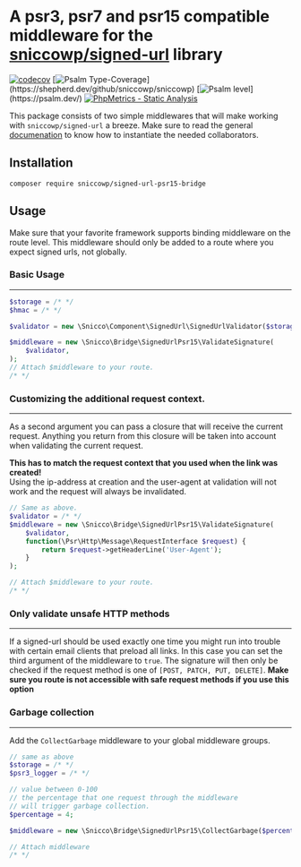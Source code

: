 # A psr3, psr7 and psr15 compatible middleware for the [sniccowp/signed-url](https://github.com/sniccowp/sniccowp/tree/master/src/Snicco/Component/signed-url) library

[![codecov](https://img.shields.io/badge/Coverage-100%25-success
)](https://app.codecov.io/gh/sniccowp/sniccowp)
[![Psalm Type-Coverage](https://shepherd.dev/github/sniccowp/sniccowp/coverage.svg?)](https://shepherd.dev/github/sniccowp/sniccowp)
[![Psalm level](https://shepherd.dev/github/sniccowp/sniccowp/level.svg?)](https://psalm.dev/)
[![PhpMetrics - Static Analysis](https://img.shields.io/badge/PhpMetrics-Static_Analysis-2ea44f)](https://sniccowp.github.io/sniccowp/phpmetrics/SignedUrlMiddleware/index.html)

This package consists of two simple middlewares that will make working with `sniccowp/signed-url` a breeze. Make sure to
read the general [documenation](https://github.com/sniccowp/sniccowp/tree/master/src/Snicco/Component/signed-url) to
know how to instantiate the needed collaborators.<br>

## Installation

```shell
composer require sniccowp/signed-url-psr15-bridge
```

## Usage

Make sure that your favorite framework supports binding middleware on the route level. This middleware should only be
added to a route where you expect signed urls, not globally.

### Basic Usage

---

```php
$storage = /* */
$hmac = /* */

$validator = new \Snicco\Component\SignedUrl\SignedUrlValidator($storage, $hmac);

$middleware = new \Snicco\Bridge\SignedUrlPsr15\ValidateSignature(
    $validator,
);
// Attach $middleware to your route.
/* */
```

### Customizing the additional request context.

---

As a second argument you can pass a closure that will receive the current request. Anything you return from this closure
will be taken into account when validating the current request.

**This has to match the request context that you used when the link was created!**
<br>
Using the ip-address at creation and the user-agent at validation will not work and the request will always be
invalidated.

```php
// Same as above.
$validator = /* */
$middleware = new \Snicco\Bridge\SignedUrlPsr15\ValidateSignature(
    $validator,
    function(\Psr\Http\Message\RequestInterface $request) {
        return $request->getHeaderLine('User-Agent');
    }
);

// Attach $middleware to your route.
/* */
```

### Only validate unsafe HTTP methods

---

If a signed-url should be used exactly one time you might run into trouble with certain email clients that preload all
links. In this case you can set the third argument of the middleware to `true`. The signature will then only be checked
if the request method is one of `[POST, PATCH, PUT, DELETE]`.
**Make sure you route is not accessible with safe request methods if you use this option**

### Garbage collection

---

Add the `CollectGarbage` middleware to your global middleware groups.

```php
// same as above
$storage = /* */
$psr3_logger = /* */

// value between 0-100
// the percentage that one request through the middleware
// will trigger garbage collection.
$percentage = 4;

$middleware = new \Snicco\Bridge\SignedUrlPsr15\CollectGarbage($percentage, $storage, $logger);

// Attach middleware 
/* */
```